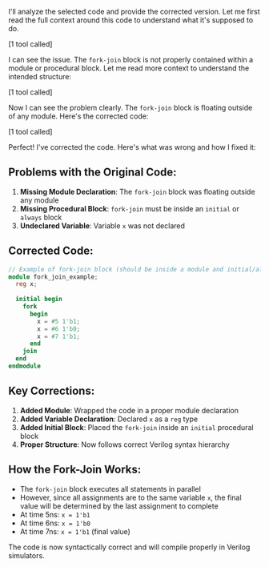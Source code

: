 I'll analyze the selected code and provide the corrected version. Let me first read the full context around this code to understand what it's supposed to do.

[1 tool called]

I can see the issue. The `fork-join` block is not properly contained within a module or procedural block. Let me read more context to understand the intended structure:

[1 tool called]

Now I can see the problem clearly. The `fork-join` block is floating outside of any module. Here's the corrected code:

[1 tool called]

Perfect! I've corrected the code. Here's what was wrong and how I fixed it:

## Problems with the Original Code:
1. **Missing Module Declaration**: The `fork-join` block was floating outside any module
2. **Missing Procedural Block**: `fork-join` must be inside an `initial` or `always` block
3. **Undeclared Variable**: Variable `x` was not declared

## Corrected Code:
```verilog
// Example of fork-join block (should be inside a module and initial/always block)
module fork_join_example;
  reg x;
  
  initial begin
    fork
      begin
        x = #5 1'b1;
        x = #6 1'b0;
        x = #7 1'b1;
      end
    join
  end
endmodule
```

## Key Corrections:
1. **Added Module**: Wrapped the code in a proper module declaration
2. **Added Variable Declaration**: Declared `x` as a `reg` type
3. **Added Initial Block**: Placed the `fork-join` inside an `initial` procedural block
4. **Proper Structure**: Now follows correct Verilog syntax hierarchy

## How the Fork-Join Works:
- The `fork-join` block executes all statements in parallel
- However, since all assignments are to the same variable `x`, the final value will be determined by the last assignment to complete
- At time 5ns: `x = 1'b1`
- At time 6ns: `x = 1'b0` 
- At time 7ns: `x = 1'b1` (final value)

The code is now syntactically correct and will compile properly in Verilog simulators.